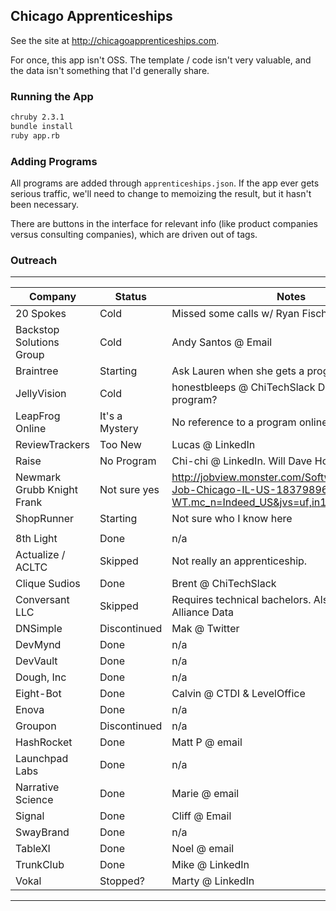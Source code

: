Chicago Apprenticeships
----------------------------

See the site at http://chicagoapprenticeships.com.

For once, this app isn't OSS. The template / code isn't very valuable,
and the data isn't something that I'd generally share.

### Running the App

```bash
chruby 2.3.1
bundle install
ruby app.rb
```

### Adding Programs

All programs are added through `apprenticeships.json`. If the app ever gets
serious traffic, we'll need to change to memoizing the result, but it
hasn't been necessary.

There are buttons in the interface for relevant info (like product companies
versus consulting companies), which are driven out of tags.

### Outreach

-----------------------------------
| Company | Status | Notes |
|---------|--------|--------------|
| 20 Spokes | Cold | Missed some calls w/ Ryan Fischer |
| Backstop Solutions Group | Cold | Andy Santos @ Email |
| Braintree | Starting | Ask Lauren when she gets a program going |
| JellyVision | Cold | honestbleeps @ ChiTechSlack Dec 22. Still a program? |
| LeapFrog Online | It's a Mystery | No reference to a program online. Does it exist? |
| ReviewTrackers | Too New | Lucas @ LinkedIn |
| Raise | No Program | Chi-chi @ LinkedIn. Will Dave Hoover start one? |
| Newmark Grubb Knight Frank | Not sure yes | http://jobview.monster.com/Software-Engineer-Job-Chicago-IL-US-183798965.aspx?WT.mc_n=Indeed_US&jvs=uf,in1,gw&from=indeed |
| ShopRunner | Starting | Not sure who I know here |
|  |  |  |
| 8th Light | Done | n/a |
| Actualize / ACLTC | Skipped | Not really an apprenticeship. |
| Clique Sudios | Done | Brent @ ChiTechSlack |
| Conversant LLC | Skipped | Requires technical bachelors. Also includes Alliance Data |
| DNSimple | Discontinued | Mak @ Twitter |
| DevMynd | Done | n/a |
| DevVault | Done | n/a |
| Dough, Inc | Done | n/a |
| Eight-Bot | Done | Calvin @ CTDI & LevelOffice |
| Enova | Done | n/a |
| Groupon | Discontinued | n/a |
| HashRocket | Done | Matt P @ email |
| Launchpad Labs | Done | n/a |
| Narrative Science | Done | Marie @ email |
| Signal | Done | Cliff @ Email |
| SwayBrand | Done | n/a |
| TableXI | Done | Noel @ email |
| TrunkClub | Done | Mike @ LinkedIn |
| Vokal | Stopped? | Marty @ LinkedIn |
-----------------------------------

